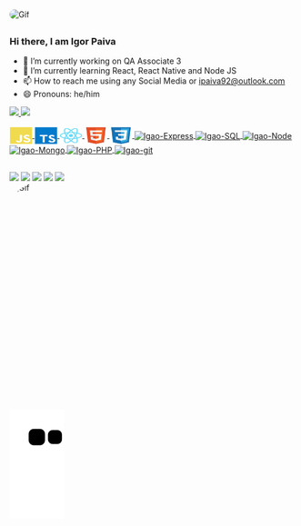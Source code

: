 <img align="center" alt="Gif" height="400" width="850" style="border-radius:50px;" display="block" src="https://giffiles.alphacoders.com/105/105186.gif">

##

### Hi there, I am Igor Paiva 

- 🔭 I’m currently working on QA Associate 3
- 🌱 I’m currently learning React, React Native and Node JS
- 📫 How to reach me using any Social Media or ipaiva92@outlook.com
- 😄 Pronouns: he/him

<div>
  <a href="https://github.com/Ipaiva92">
  <img height="180em" src="https://github-readme-stats.vercel.app/api?username=Ipaiva92&show_icons=true&theme=dracula&include_all_commit=true&count_private=true"/>
  <img height="180em" src="https://github-readme-stats.vercel.app/api/top-langs/?username=Ipaiva92&layout=compact&langs_count=16&theme=dracula"/>
</div>

<div style="display: inline_block"><br>
  <img align="center" alt="Igao-Js" height="30" width="40" src="https://raw.githubusercontent.com/devicons/devicon/master/icons/javascript/javascript-plain.svg">
  <img align="center" alt="Igao-Ts" height="30" width="40" src="https://raw.githubusercontent.com/devicons/devicon/master/icons/typescript/typescript-plain.svg">
  <img align="center" alt="Igao-React" height="30" width="40" src="https://raw.githubusercontent.com/devicons/devicon/master/icons/react/react-original.svg">
  <img align="center" alt="Igao-HTML" height="30" width="40" src="https://raw.githubusercontent.com/devicons/devicon/master/icons/html5/html5-original.svg">
  <img align="center" alt="Igao-CSS" height="30" width="40" src="https://raw.githubusercontent.com/devicons/devicon/master/icons/css3/css3-original.svg">
  <img align="center" alt="Igao-Express" height="30" width="40" src="https://cdn.jsdelivr.net/gh/devicons/devicon/icons/express/express-original.svg" />
  <img align="center" alt="Igao-SQL" height="30" width="40" src="https://cdn.jsdelivr.net/gh/devicons/devicon/icons/mysql/mysql-original.svg" />
  <img align="center" alt="Igao-Node" height="30" width="40" src="https://cdn.jsdelivr.net/gh/devicons/devicon/icons/nodejs/nodejs-original.svg" />
  <img align="center" alt="Igao-Mongo" height="30" width="40" src="https://cdn.jsdelivr.net/gh/devicons/devicon/icons/mongodb/mongodb-original.svg" />
  <img align="center" alt="Igao-PHP" height="30" width="40" src="https://cdn.jsdelivr.net/gh/devicons/devicon/icons/php/php-original.svg" />
  <img align="center" alt="Igao-git" height="30" width="40" src="https://cdn.jsdelivr.net/gh/devicons/devicon/icons/git/git-original.svg" />
</div>

   ##
 
<div> 
  <a href="https://instagram.com/igao_paiva" target="_blank"><img src="https://img.shields.io/badge/-Instagram-%23E4405F?style=for-the-badge&logo=instagram&logoColor=white" target="_blank"></a>
  <a href="mailto:ipaiva898@gmail.com"><img src="https://img.shields.io/badge/-Gmail-%23333?style=for-the-badge&logo=gmail&logoColor=white" target="_blank"></a>
  <a href="https://www.linkedin.com/in/igorpaiva-20/" target="_blank"><img src="https://img.shields.io/badge/-LinkedIn-%230077B5?style=for-the-badge&logo=linkedin&logoColor=white" target="_blank"></a>   
  <a href="https://discord.gg/PTSq54UK"><img src="https://img.shields.io/badge/Discord-7289DA?style=for-the-badge&logo=discord&logoColor=white" target="_blank"></a>
  <a href="https://www.facebook.com/igor.paivaaraujo.1/"><img src="https://img.shields.io/badge/Facebook-1877F2?style=for-the-badge&logo=facebook&logoColor=white" target="_blank"></a>
  <img align="right" alt="Gif" height="400" width="850" style="border-radius:50px;" display="block" src="https://giphy.com/embed/hkqefnFjn2MWVl6xvq">
</div>
  
  ##
  
   ![Snake Animation](https://github.com/FlaviaFalotico/FlaviaFalotico/blob/output/github-contribution-grid-snake.svg)
